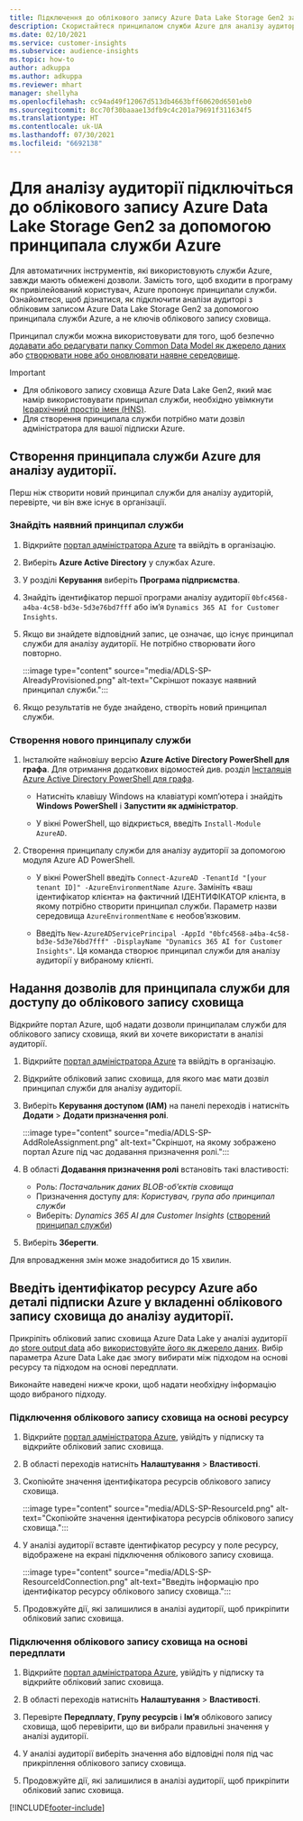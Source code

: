 ```yaml
---
title: Підключення до облікового запису Azure Data Lake Storage Gen2 за допомогою принципала служби
description: Скористайтеся принципалом служби Azure для аналізу аудиторій, щоб підключитися до власного озера даних під час підключення його до аналізу аудиторії.
ms.date: 02/10/2021
ms.service: customer-insights
ms.subservice: audience-insights
ms.topic: how-to
author: adkuppa
ms.author: adkuppa
ms.reviewer: mhart
manager: shellyha
ms.openlocfilehash: cc94ad49f12067d513db4663bff60620d6501eb0
ms.sourcegitcommit: 8cc70f30baaae13dfb9c4c201a79691f311634f5
ms.translationtype: HT
ms.contentlocale: uk-UA
ms.lasthandoff: 07/30/2021
ms.locfileid: "6692138"
---
```

# <a name="connect-to-an-azure-data-lake-storage-gen2-account-with-an-azure-service-principal-for-audience-insights"></a>Для аналізу аудиторії підключіться до облікового запису Azure Data Lake Storage Gen2 за допомогою принципала служби Azure

Для автоматичних інструментів, які використовують служби Azure, завжди мають обмежені дозволи. Замість того, щоб входити в програму як привілейований користувач, Azure пропонує принципали служби. Ознайомтеся, щоб дізнатися, як підключити аналізи аудиторі з обліковим записом Azure Data Lake Storage Gen2 за допомогою принципала служби Azure, а не ключів облікового запису сховища. 

Принципал служби можна використовувати для того, щоб безпечно [додавати або редагувати папку Common Data Model як джерело даних](connect-common-data-model.md) або [створювати нове або оновлювати наявне середовище](get-started-paid.md).

> [!IMPORTANT]
> - Для облікового запису сховища Azure Data Lake Gen2, який має намір використовувати принципал служби, необхідно увімкнути [Ієрархічний простір імен (HNS)](/azure/storage/blobs/data-lake-storage-namespace).
> - Для створення принципала служби потрібно мати дозвіл адміністратора для вашої підписки Azure.

## <a name="create-azure-service-principal-for-audience-insights"></a>Створення принципала служби Azure для аналізу аудиторії.

Перш ніж створити новий принципал служби для аналізу аудиторій, перевірте, чи він вже існує в організації.

### <a name="look-for-an-existing-service-principal"></a>Знайдіть наявний принципал служби

1. Відкрийте [портал адміністратора Azure](https://portal.azure.com) та ввійдіть в організацію.

2. Виберіть **Azure Active Directory** у службах Azure.

3. У розділі **Керування** виберіть **Програма підприємства**.

4. Знайдіть ідентифікатор першої програми аналізу аудиторії `0bfc4568-a4ba-4c58-bd3e-5d3e76bd7fff` або ім’я `Dynamics 365 AI for Customer Insights`.

5. Якщо ви знайдете відповідний запис, це означає, що існує принципал служби для аналізу аудиторії. Не потрібно створювати його повторно.
   
   :::image type="content" source="media/ADLS-SP-AlreadyProvisioned.png" alt-text="Скріншот показує наявний принципал служби.":::
   
6. Якщо результатів не буде знайдено, створіть новий принципал служби.

### <a name="create-a-new-service-principal"></a>Створення нового принципалу служби

1. Інсталюйте найновішу версію **Azure Active Directory PowerShell для графа**. Для отримання додаткових відомостей див. розділ [Інсталяція Azure Active Directory PowerShell для графа](/powershell/azure/active-directory/install-adv2).
   - Натисніть клавішу Windows на клавіатурі комп’ютера і знайдіть **Windows PowerShell** і **Запустити як адміністратор**.
   
   - У вікні PowerShell, що відкриється, введіть `Install-Module AzureAD`.

2. Створення принципалу служби для аналізу аудиторії за допомогою модуля Azure AD PowerShell.
   - У вікні PowerShell введіть `Connect-AzureAD -TenantId "[your tenant ID]" -AzureEnvironmentName Azure`. Замініть «ваш ідентифікатор клієнта» на фактичний ІДЕНТИФІКАТОР клієнта, в якому потрібно створити принципал служби. Параметр назви середовища `AzureEnvironmentName` є необов’язковим.
  
   - Введіть `New-AzureADServicePrincipal -AppId "0bfc4568-a4ba-4c58-bd3e-5d3e76bd7fff" -DisplayName "Dynamics 365 AI for Customer Insights"`. Ця команда створює принципал служби для аналізу аудиторії у вибраному клієнті.  

## <a name="grant-permissions-to-the-service-principal-to-access-the-storage-account"></a>Надання дозволів для принципала служби для доступу до облікового запису сховища

Відкрийте портал Azure, щоб надати дозволи принципалам служби для облікового запису сховища, який ви хочете використати в аналізі аудиторії.

1. Відкрийте [портал адміністратора Azure](https://portal.azure.com) та ввійдіть в організацію.

1. Відкрийте обліковий запис сховища, для якого має мати дозвіл принципал служби для аналізу аудиторії.

1. Виберіть **Керування доступом (IAM)** на панелі переходів і натисніть **Додати** > **Додати призначення ролі**.
   
   :::image type="content" source="media/ADLS-SP-AddRoleAssignment.png" alt-text="Скріншот, на якому зображено портал Azure під час додавання призначення ролі.":::
   
1. В області **Додавання призначення ролі** встановіть такі властивості:
   - Роль: *Постачальник даних BLOB-об’єктів сховища*
   - Призначення доступу для: *Користувач, група або принципал служби*
   - Виберіть: *Dynamics 365 AI для Customer Insights* ([створений принципал служби](#create-a-new-service-principal))

1.  Виберіть **Зберегти**.

Для впровадження змін може знадобитися до 15 хвилин.

## <a name="enter-the-azure-resource-id-or-the-azure-subscription-details-in-the-storage-account-attachment-to-audience-insights"></a>Введіть ідентифікатор ресурсу Azure або деталі підписки Azure у вкладенні облікового запису сховища до аналізу аудиторії.

Прикріпіть обліковий запис сховища Azure Data Lake у аналізі аудиторії до [store output data](manage-environments.md) або [використовуйте його як джерело даних](connect-dataverse-managed-lake.md). Вибір параметра Azure Data Lake дає змогу вибирати між підходом на основі ресурсу та підходом на основі передплати.

Виконайте наведені нижче кроки, щоб надати необхідну інформацію щодо вибраного підходу.

### <a name="resource-based-storage-account-connection"></a>Підключення облікового запису сховища на основі ресурсу

1. Відкрийте [портал адміністратора Azure](https://portal.azure.com), увійдіть у підписку та відкрийте обліковий запис сховища.

1. В області переходів натисніть **Налаштування** > **Властивості**.

1. Скопіюйте значення ідентифікатора ресурсів облікового запису сховища.

   :::image type="content" source="media/ADLS-SP-ResourceId.png" alt-text="Скопіюйте значення ідентифікатора ресурсів облікового запису сховища.":::

1. У аналізі аудиторії вставте ідентифікатор ресурсу у поле ресурсу, відображене на екрані підключення облікового запису сховища.

   :::image type="content" source="media/ADLS-SP-ResourceIdConnection.png" alt-text="Введіть інформацію про ідентифікатор ресурсу облікового запису сховища.":::   
   
1. Продовжуйте дії, які залишилися в аналізі аудиторії, щоб прикріпити обліковий запис сховища.

### <a name="subscription-based-storage-account-connection"></a>Підключення облікового запису сховища на основі передплати

1. Відкрийте [портал адміністратора Azure](https://portal.azure.com), увійдіть у підписку та відкрийте обліковий запис сховища.

1. В області переходів натисніть **Налаштування** > **Властивості**.

1. Перевірте **Передплату**, **Групу ресурсів** і **Ім’я** облікового запису сховища, щоб перевірити, що ви вибрали правильні значення у аналізі аудиторії.

1. У аналізі аудиторії виберіть значення або відповідні поля під час прикріплення облікового запису сховища.
   
1. Продовжуйте дії, які залишилися в аналізі аудиторії, щоб прикріпити обліковий запис сховища.


[!INCLUDE[footer-include](../includes/footer-banner.md)]